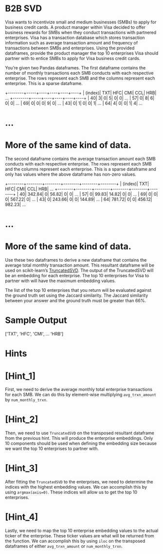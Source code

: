 # B2B SVD

  Visa wants to incentivize small and medium businesses (SMBs) to apply for business
  credit cards. A product manager within Visa decided to offer business rewards
  for SMBs when they conduct transactions with partnered enterprises. Visa has a
  transaction database which stores transaction information such as average transaction
  amount and frequency of transactions between SMBs and enterprises. Using the
  provided dataframes, provide the product manager the top 10 enterprises Visa should
  partner with to entice SMBs to apply for Visa business credit cards.

  You’re given two Pandas dataframes. The first dataframe contains the number of monthly
  transactions each SMB conducts with each respective enterprise. The rows represent each
  SMB and the columns represent each enterprise. This is a sparse dataframe.

   +--------+-----+----+----+----+----+
   | (index)|  TXT| HFC| CMI| CCL| HRB| ...
   +--------+-----+----+----+----+----+
   |      40|    3|   0|   5|   0|   0| ...
   |      57|    0|   8|   6|   0|   0| ...
   |      69|    0|   0|   0|   9|   0| ...
   |      43|    0|   1|   0|   0|   1| ...
   |      64|    4|   0|   0|   1|   4| ...
  # ...
  # More of the same kind of data.

  The second dataframe contains the average transaction amount each SMB conducts
  with each respective enterprise. The rows represent each SMB and the columns
  represent each enterprise. This is a sparse dataframe and only has values where
  the above dataframe has non-zero values.

   +--------+--------+--------+--------+--------+--------+
   | (index)|     TXT|     HFC|     CMI|     CCL|     HRB| ...
   +--------+--------+--------+--------+--------+--------+
   |      40|  342.84|       0|   56.82|       0|       0| ...
   |      57|       0|   99.83|   14.82|       0|       0| ...
   |      69|       0|       0|       0|  567.22|       0| ...
   |      43|       0|  243.66|       0|       0|  144.89| ...
   |      64|  781.72|       0|       0|  456.12|  982.23| ...
  # ...
  # More of the same kind of data.

  Use these two dataframes to derive a new dataframe that contains the average total
  monthly transaction amount. This resultant dataframe will be used on scikit-learn’s 
  [TruncatedSVD](https://scikit-learn.org/stable/modules/generated/sklearn.decomposition.TruncatedSVD.html). The output of the TruncatedSVD will be an embedding for each enterprise. The top 10
  enterprises for Visa to partner with will have the maximum embedding values. 

  The list of the top 10 enterprises that you return will be evaluated against the ground truth
  set using the Jaccard similarity. The Jaccard similarity between your answer and
  the ground truth must be greater than 66%.

# Sample Output

['TXT', 'HFC', 'CMI', ... 'HRB']

# Hints

# [Hint_1]

  First, we need to derive the average monthly total enterprise transactions for
  each SMB. We can do this by element-wise multiplying `avg_trxn_amount` by 
  `num_monthly_trxn`.

# [Hint_2]

  Then, we need to use `TruncatedSVD` on the transposed resultant dataframe
  from the previous hint. This will produce the enterprise embeddings. Only 10 components
  should be used when defining the embedding size because we want the top 10 enterprises
  to partner with.

# [Hint_3]

  After fitting the `TruncatedSVD` to the enterprises, we need to determine
  the indices with the highest embedding values. We can accomplish this by using
  `argmax(axis=0)`. These indices will allow us to get the top 10 enterprises.

# [Hint_4]

  Lastly, we need to map the top 10 enterprise embedding values to the actual ticker
  of the enterprise. These ticker values are what will be returned from the function.
  We can accomplish this by using `iloc` on the transposed dataframes of
  either `avg_trxn_amount` or `num_monthly_trxn`.
